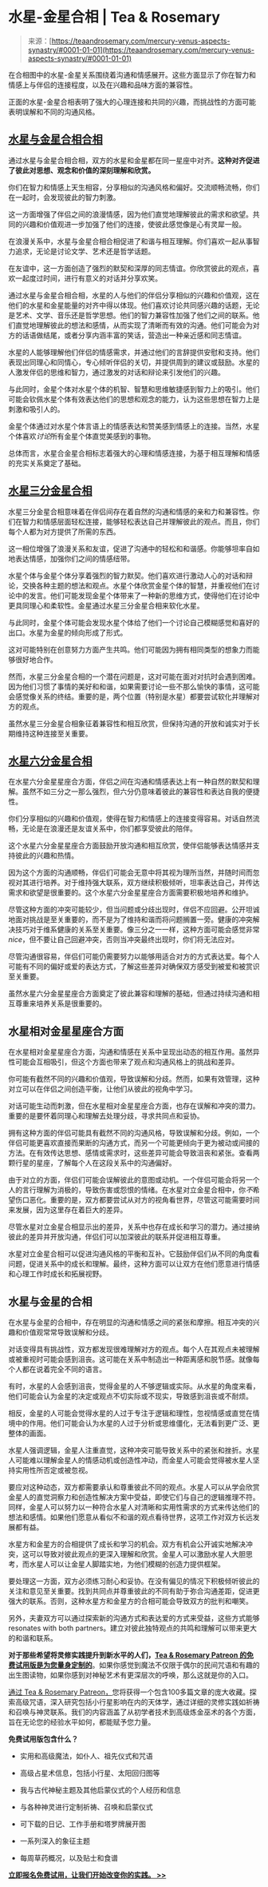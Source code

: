 <!--yml

category: 未分类

date: 2024-06-12 18:23:50

-->

# 水星-金星合相 | Tea & Rosemary

> 来源：[https://teaandrosemary.com/mercury-venus-aspects-synastry/#0001-01-01](https://teaandrosemary.com/mercury-venus-aspects-synastry/#0001-01-01)

在合相图中的水星-金星关系围绕着沟通和情感展开。这些方面显示了你在智力和情感上与伴侣的连接程度，以及在兴趣和品味方面的兼容性。

正面的水星-金星合相表明了强大的心理连接和共同的兴趣，而挑战性的方面可能表明误解和不同的沟通风格。

## [水星与金星合相合相](https://teaandrosemary.com/mercury-venus-aspects-synastry/#0001-01-01)

通过水星与金星合相合相，双方的水星和金星都在同一星座中对齐。**这种对齐促进了彼此对思想、观念和价值的深刻理解和欣赏。**

你们在智力和情感上天生相容，分享相似的沟通风格和偏好。交流顺畅流畅，你们在一起时，会发现彼此的智力刺激。

这一方面增强了伴侣之间的浪漫情感，因为他们直觉地理解彼此的需求和欲望。共同的兴趣和价值观进一步加强了他们的连接，使彼此感觉像是心有灵犀一般。

在浪漫关系中，水星与金星合相合相促进了和谐与相互理解。你们喜欢一起从事智力追求，无论是讨论文学、艺术还是哲学话题。

在友谊中，这一方面创造了强烈的默契和深厚的同志情谊。你欣赏彼此的观点，喜欢一起度过时间，进行有意义的对话并分享欢笑。

通过水星与金星合相合相，水星的人与他们的伴侣分享相似的兴趣和价值观，这在他们的水星和金星能量的对齐中得以体现。他们喜欢讨论共同感兴趣的话题，无论是艺术、文学、音乐还是哲学思想。他们的智力兼容性加强了他们之间的联系。他们直觉地理解彼此的想法和感情，从而实现了清晰而有效的沟通。他们可能会为对方的话语做结尾，或者分享内涵丰富的笑话，营造出一种亲近感和同志情谊。

水星的人能够理解他们伴侣的情感需求，并通过他们的言辞提供安慰和支持。他们表现出同理心和同情心，专心倾听伴侣的关切，并提供周到的建议或鼓励。水星的人激发伴侣的思维和智力，通过激发的对话和辩论来引发他们的兴趣。

与此同时，金星个体对水星个体的机智、智慧和思维敏捷感到智力上的吸引。他们可能会钦佩水星个体有效表达他们的思想和观念的能力，认为这些思想在智力上是刺激和吸引人的。

金星个体通过对水星个体言语上的情感表达和赞美感到情感上的连接。当然，水星个体喜欢*讨论*所有金星个体直觉美感到的事物。

总体而言，水星合金星合相标志着强大的心理和情感连接，为基于相互理解和情感的充实关系奠定了基础。

## [水星三分金星合相](https://example.org/mercury_trine_venus_synastry)

水星三分金星合相意味着在伴侣间存在着自然的沟通和情感的亲和力和兼容性。你们在智力和情感层面轻松连接，能够轻松表达自己并理解彼此的观点。而且，你们每个人都为对方提供了所需的东西。

这一相位增强了浪漫关系和友谊，促进了沟通中的轻松和和谐感。你能够坦率自如地表达情感，加强你们之间的情感纽带。

水星个体与金星个体分享着强烈的智力默契。他们喜欢进行激动人心的对话和辩论，交换各种主题的想法和观点。水星个体欣赏金星个体的智慧，并重视他们在讨论中的发言。他们可能发现金星个体带来了一种新的思维方式，使得他们在讨论中更具同理心和柔软性。金星通过水星三分金星合相来软化水星。

与此同时，金星个体可能会发现水星个体给了他们一个讨论自己模糊感觉和喜好的出口。水星为金星的倾向形成了形式。

这对可能特别在创意努力方面产生共鸣。他们可能因为拥有相同类型的想象力而能够很好地合作。

然而，水星三分金星合相的一个潜在问题是，这对可能在面对对抗时会遇到困难。因为他们习惯了事情的美好和和谐，如果需要讨论一些不那么愉快的事情，这可能会感觉像关系的终结。重要的是，两个位置（特别是水星）都要尝试软化并理解对方的观点。

虽然水星三分金星合相象征着兼容性和相互欣赏，但保持沟通的开放和诚实对于长期维持这种连接至关重要。

## [水星六分金星合相](https://example.org/mercury_sextile_venus_synastry)

在水星六分金星星座合方面，伴侣之间在沟通和情感表达上有一种自然的默契和理解。虽然不如三分之一那么强烈，但六分仍意味着彼此的兼容性和表达自我的便捷性。

你们分享相似的兴趣和价值观，使得在智力和情感上的连接变得容易。对话自然流畅，无论是在浪漫还是友谊关系中，你们都享受彼此的陪伴。

这个水星六分金星星座合方面鼓励开放沟通和相互欣赏，使伴侣能够表达情感并支持彼此的兴趣和热情。

因为这个方面的沟通顺畅，伴侣们可能会无意中将其视为理所当然，并随时间而忽视对其进行培养。对于维持强大联系，双方继续积极倾听，坦率表达自己，并传达需求和欲望是很重要的。这个水星六分金星星座合方面需要积极地培养和维护。

尽管这种方面的冲突可能较少，但当问题或分歧出现时，伴侣不应回避。公开坦诚地面对挑战是至关重要的，而不是为了维持和谐而将问题搁置一旁。健康的冲突解决技巧对于维系健康的关系至关重要。像三分之一一样，这种方面可能会感觉非常*nice*，但不要让自己回避冲突，否则当冲突最终出现时，你们将无法应对。

尽管沟通很容易，伴侣们可能仍需要努力以能够用适合对方的方式表达爱。每个人可能有不同的偏好或爱的表达方式，了解这些差异对确保双方感受到被爱和被赏识至关重要。

虽然水星六分金星星座合方面奠定了彼此兼容和理解的基础，但通过持续沟通和相互尊重来培养关系是很重要的。

## 水星相对金星星座合方面

在水星相对金星星座合方面，沟通和情感在关系中呈现出动态的相互作用。虽然异性可能会互相吸引，但这个方面也带来了观点和沟通风格上的挑战和差异。

你可能有截然不同的兴趣和价值观，导致误解和分歧。然而，如果有效管理，这种对立可以在伴侣之间创造平衡，让他们从彼此的视角中学习。

对话可能生动而刺激，但在水星相对金星星座合方面，也存在误解和冲突的潜力。重要的是要怀着同理心和理解去处理分歧，寻求共同点和妥协。

拥有这种方面的伴侣可能具有截然不同的沟通风格，导致误解和分歧。例如，一个伴侣可能更喜欢直接而果断的沟通方式，而另一个可能更倾向于更为被动或间接的方法。在有效传达思想、感情或需求时，这些差异可能会导致沮丧和紧张。查看两颗行星的星座，了解每个人在这段关系中的沟通偏好。

由于对立的方面，伴侣们可能会误解彼此的意图或动机。一个伴侣可能会将另一个人的言行理解为消极的，导致伤害或怨恨的情绪。在水星对立金星合相中，你*不*希望伤口恶化。重要的是，双方都要尝试从对方的视角看世界，尽管这可能需要时间来发展，因为这里存在着巨大的差异。

尽管水星对立金星合相显示出的差异，关系中也存在成长和学习的潜力。通过接纳彼此的差异并开放沟通，伴侣们可以加深彼此的联系并促进相互尊重。

水星对立金星合相可以促进沟通风格的平衡和互补。它鼓励伴侣们从不同的角度看问题，促进关系中的成长和理解。最终，这种方面可以让双方在他们愿意进行情感和心理工作时成长和拓展视野。

## 水星与金星的合相

在水星与金星的合相中，存在明显的沟通和情感之间的紧张和摩擦。相互冲突的兴趣和价值观常常导致误解和分歧。

对话变得具有挑战性，双方都发现很难理解对方的观点。每个人在其观点未被理解或被重视时可能会感到沮丧。这可能在关系中制造出一种距离感和脱节感。就像每个人都在说着完全不同的语言。

有时，水星的人会感到沮丧，觉得金星的人不够逻辑或实际。从水星的角度来看，他们可能会认为金星的决定或观点不切实际或不现实，导致感到沮丧或不耐烦。

相反，金星的人可能会觉得水星的人过于专注于逻辑和理性，忽视情感或直觉在情境中的作用。他们可能会认为水星的人过于分析或思维僵化，无法看到更广泛、更整体的画面。

水星人强调逻辑，金星人注重直觉，这种冲突可能导致关系中的紧张和挫折。水星人可能难以理解金星人的情感动机或创造性冲动，而金星人可能会觉得被水星人坚持实用性所否定或被忽视。

要应对这种动态，双方都需要承认和尊重彼此不同的观点。水星人可以从学会欣赏金星人的直觉洞察力和创造性解决方案中受益，即使它们与自己的逻辑推理不符。同样，金星人可以努力以一种符合水星人对清晰和实用性需求的方式来传达他们的想法和感情。如果他们愿意从看似不和谐的观点看待世界，这项工作对双方长远发展都有益。

水星方和金星方的合相提供了成长和学习的机会。双方有机会公开诚实地解决冲突，这可以导致对彼此观点的更深入理解和欣赏。金星人可以激励水星人大胆思考，而水星人可以让金星人脚踏实地，为他们模糊的创造力提供框架。

要处理这一方面，双方必须练习耐心和妥协。在没有偏见的情况下积极倾听彼此的关注和意见至关重要。找到共同点并尊重彼此的不同有助于弥合沟通差距，促进更强大的联系。否则，这种水星方和金星方的合相可能会导致双方的批判和嘲笑。

另外，夫妻双方可以通过探索新的沟通方式和表达爱的方式来受益，这些方式能够 resonates with both partners。建立对彼此独特观点的共鸣和理解可以带来更大的和谐和联系。

**对于那些希望将灵修实践提升到新水平的人们，[Tea & Rosemary Patreon 的免费试用版是为您量身定制的](https://www.patreon.com/teaandrosemary)**。如果你感觉到魔法不仅限于偶尔的民间咒语和有趣的出生图读物，如果你感到对神秘艺术有更深层次的呼唤，那么这就是你的入口。

[通过 Tea & Rosemary Patreon，](https://www.patreon.com/teaandrosemary)您将获得一个包含100多篇文章的庞大收藏。探索高级咒语，深入研究包括小行星影响在内的天体学，通过详细的灵修实践如祈祷和召唤与神灵联系。我们的内容涵盖了从初学者技术到高级炼金巫术的各个方面，旨在无论您的经验水平如何，都能赋予您力量。

**免费试用版包含什么？**

+   实用和高级魔法，如仆人、祖先仪式和咒语

+   高级占星术信息，包括小行星、太阳回归图等

+   我与古代神秘主题及其他启蒙仪式的个人经历和信息

+   与各种神灵进行定制祈祷、召唤和启蒙仪式

+   可下载的日记、工作手册和塔罗牌展开图

+   一系列深入的象征主题

+   每周草药概况，以及贴士和食谱

[**立即报名免费试用，让我们开始改变你的实践。 >>**](https://www.patreon.com/teaandrosemary)
